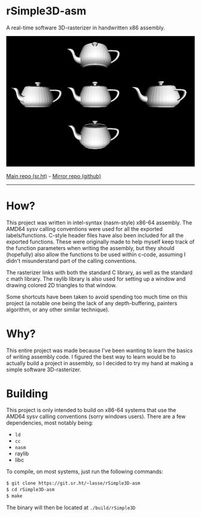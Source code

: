 # rSimple3D-asm
A real-time software 3D-rasterizer in handwritten x86 assembly.

![The output of rendering 5 of the famous "Utah Teapot" model](docs/res/5xTeapot.png)

[Main repo (sr.ht)](https://sr.ht/~lasse/rSimple3D-asm/) - 
[Mirror repo (github)](https://github.com/Janbuller/rSimple3D-asm)

---

# How?
This project was written in intel-syntax (nasm-style) x86-64 assembly. The AMD64 sysv calling conventions were used for all the exported labels/functions. C-style header files have also been included for all the exported functions. These were originally made to help myself keep track of the function parameters when writing the assembly, but they should (hopefully) also allow the functions to be used within c-code, assuming I didn't misunderstand part of the calling conventions.

The rasterizer links with both the standard C library, as well as the standard c math library. The raylib library is also used for setting up a window and drawing colored 2D triangles to that window.

Some shortcuts have been taken to avoid spending too much time on this project (a notable one being the lack of any depth-buffering, painters algorithm, or any other similar technique).

# Why?
This entire project was made because I've been wanting to learn the basics of writing assembly code. I figured the best way to learn would be to actually build a project in assembly, so I decided to try my hand at making a simple software 3D-rasterizer.

# Building
This project is only intended to build on x86-64 systems that use the AMD64 sysv calling conventions (sorry windows users). There are a few dependencies, most notably being:

- `ld`
- `cc`
- `nasm`
- raylib
- libc

To compile, on most systems, just run the following commands:

```sh
$ git clone https://git.sr.ht/~lasse/rSimple3D-asm
$ cd rSimple3D-asm
$ make
```

The binary will then be located at `./build/rSimple3D`
